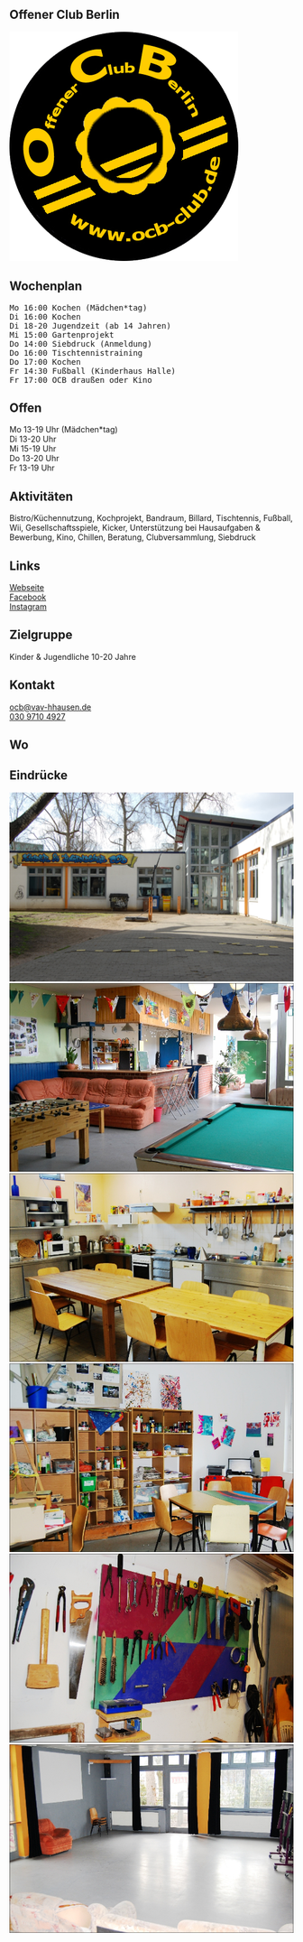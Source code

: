 ## Offener Club Berlin
<img id="topmedia" src="images/Logos/ocb.png" />

## Wochenplan
<pre id="weeklyschedule">
Mo 16:00 Kochen (Mädchen*tag)
Di 16:00 Kochen
Di 18-20 Jugendzeit (ab 14 Jahren)
Mi 15:00 Gartenprojekt
Do 14:00 Siebdruck (Anmeldung)
Do 16:00 Tischtennistraining
Do 17:00 Kochen
Fr 14:30 Fußball (Kinderhaus Halle)
Fr 17:00 OCB draußen oder Kino
</pre>

## Offen
Mo 13-19 Uhr (Mädchen*tag)<br> 
Di 13-20 Uhr<br>
Mi 15-19 Uhr<br> 
Do 13-20 Uhr<br>
Fr 13-19 Uhr

## Aktivitäten
<p id="activities">
Bistro/Küchennutzung, Kochprojekt, Bandraum, Billard, Tischtennis, Fußball, Wii, Gesellschaftsspiele, Kicker, Unterstützung bei Hausaufgaben & Bewerbung, Kino, Chillen, Beratung, Clubversammlung, Siebdruck</p>

## Links
<a target="_blank" href="www.ocb-club.de">Webseite</a><br>
<a target="_blank" href="https://www.facebook.com/offener.jugendclub">Facebook</a><br>
<a target="_blank" href="https://www.instagram.com/offener.club.berlin">Instagram</a>

## Zielgruppe
Kinder & Jugendliche 10-20 Jahre

## Kontakt
[ocb@vav-hhausen.de](mailto:ocb@vav-hhausen.de)<br>
<a href="tel:+493097104927">030 9710 4927</a>

## Wo
<div id="gmap"></div>
<script>window.onload = showMap('Werneuchener Str. 15b, 13055 Berlin', 0, 'gmap_mini')</script>

## Eindrücke
<div class="mediacontainer">
  <img src="images/OCB/1.JPG" />
  <img src="images/OCB/2.jpg" />
  <img src="images/OCB/3.jpg" />
  <img src="images/OCB/4.jpg" />
  <img src="images/OCB/5.jpg" />
  <img src="images/OCB/6.jpg" />
</div>
